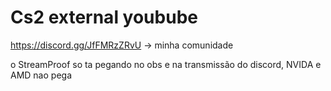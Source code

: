 # Cs2 external youbube
https://discord.gg/JfFMRzZRvU -> minha comunidade

o StreamProof so ta pegando no obs e na transmissão do discord, NVIDA e AMD nao pega
